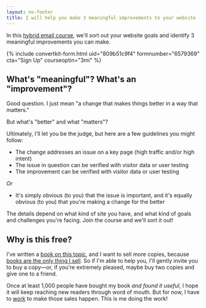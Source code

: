 ```yaml
---
layout: no-footer
title: I will help you make 3 meaningful improvements to your website (for free)
---
```


In this [hybrid email course](/hybrid-email-course), we'll sort out your website goals and identify 3 meaningful improvements you can make.

{% include convertkit-form.html uid="809b51c9f4" formnumber="6579369" cta="Sign Up" courseoptin="3mi" %}

## What's "meaningful"? What's an "improvement"?

Good question. I just mean "a change that makes things better in a way that matters."

But what's "better" and what "matters"?

Ultimately, I'll let you be the judge, but here are a few guidelines you might follow:

- The change addresses an issue on a key page (high traffic and/or high intent)
- The issue in question can be verified with visitor data or user testing
- The improvement can be verified with visitor data or user testing

_Or_

- It's simply obvious (to you) that the issue is important, and it's equally obvious (to you) that you're making a change for the better

The details depend on what kind of site you have, and what kind of goals and challenges you're facing. Join the course and we'll sort it out!

## Why is this free?

I've written a [book on this topic](https://www.amazon.com/dp/B0BVSXB5W7), and I want to sell more copies, because [books are the only thing I sell](/i-just-sell-books/). So if I'm able to help you, I'll gently invite you to buy a copy—or, if you're extremely pleased, maybe buy two copies and give one to a friend.

Once at least 1,000 people have bought my book _and found it useful_, I hope it will keep reaching new readers through word of mouth. But for now, I have to [work](/marketing-your-website-sucks-book/) to make those sales happen. This is me doing the work!
